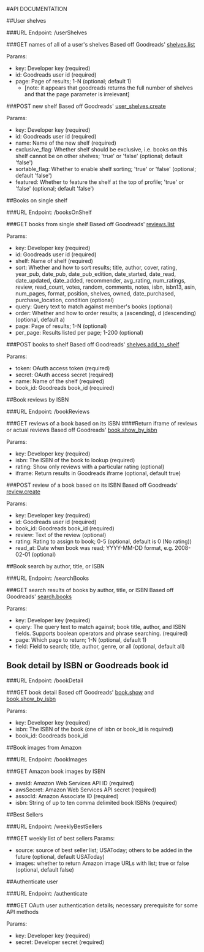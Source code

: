 #API DOCUMENTATION

##User shelves

###URL Endpoint: /userShelves

###GET names of all of a user's shelves
Based off Goodreads' [shelves.list](https://www.goodreads.com/api#shelves.list)

Params:
- key: Developer key (required)
- id: Goodreads user id (required)
- page: Page of results; 1-N (optional; default 1)
  - [note: it appears that goodreads returns the full number of shelves and that the page parameter is irrelevant]

###POST new shelf
Based off Goodreads' [user_shelves.create](https://www.goodreads.com/api#user_shelves.create)   

Params:
- key: Developer key (required)
- id: Goodreads user id (required)
- name: Name of the new shelf (required)
- exclusive_flag: Whether shelf should be exclusive, i.e. books on this shelf cannot be on other shelves; 'true' or 'false' (optional; default 'false')
- sortable_flag: Whether to enable shelf sorting; 'true' or 'false' (optional; default 'false')
- featured: Whether to feature the shelf at the top of profile; 'true' or 'false' (optional; default 'false')


##Books on single shelf

###URL Endpoint: /booksOnShelf

###GET books from single shelf
Based off Goodreads' [reviews.list](https://www.goodreads.com/api#reviews.list)

Params:
- key: Developer key (required)
- id: Goodreads user id (required)
- shelf: Name of shelf (required)
- sort: Whether and how to sort results; title, author, cover, rating, year_pub, date_pub, date_pub_edition, date_started, date_read, date_updated, date_added, recommender, avg_rating, num_ratings, review, read_count, votes, random, comments, notes, isbn, isbn13, asin, num_pages, format, position, shelves, owned, date_purchased, purchase_location, condition (optional)
- query: Query text to match against member's books (optional)
- order: Whether and how to order results; a (ascending), d (descending) (optional, default a)
- page: Page of results; 1-N (optional)
- per_page: Results listed per page; 1-200 (optional)

###POST books to shelf
Based off Goodreads' [shelves.add_to_shelf](https://www.goodreads.com/api#shelves.add_to_shelf)

Params:
- token: OAuth access token (required)
- secret: OAuth access secret (required)
- name: Name of the shelf (required)
- book_id: Goodreads book_id (required)


##Book reviews by ISBN

###URL Endpoint: /bookReviews

###GET reviews of a book based on its ISBN
####Return iframe of reviews or actual reviews
Based off Goodreads' [book.show_by_isbn](https://www.goodreads.com/api#book.show_by_isbn)

Params:
- key: Developer key (required)
- isbn: The ISBN of the book to lookup (required)
- rating: Show only reviews with a particular rating (optional)
- iframe: Return results in Goodreads iframe (optional, default true)

###POST review of a book based on its ISBN
Based off Goodreads' [review.create](https://www.goodreads.com/api#review.create)

Params:
- key: Developer key (required)
- id: Goodreads user id (required)
- book_id: Goodreads book_id (required)
- review: Text of the review (optional)
- rating: Rating to assign to book; 0-5 (optional, default is 0 (No rating))
- read_at: Date when book was read; YYYY-MM-DD format, e.g. 2008-02-01 (optional)


##Book search by author, title, or ISBN

###URL Endpoint: /searchBooks

###GET search results of books by author, title, or ISBN
Based off Goodreads' [search.books](https://www.goodreads.com/api#search.books)

Params:
- key: Developer key (required)
- query: The query text to match against; book title, author, and ISBN fields. Supports boolean operators and phrase searching. (required)
- page: Which page to return; 1-N (optional, default 1)
- field: Field to search; title, author, genre, or all (optional, default all)

## Book detail by ISBN or Goodreads book id

###URL Endpoint: /bookDetail

###GET book detail
Based off Goodreads' [book.show](https://www.goodreads.com/api#book.show) and [book.show_by_isbn](https://www.goodreads.com/api#book.show_by_isbn)

Params:
- key: Developer key (required)
- isbn: The ISBN of the book (one of isbn or book_id is required)
- book_id: Goodreads book_id

##Book images from Amazon

###URL Endpoint: /bookImages

###GET Amazon book images by ISBN
- awsId: Amazon Web Services API ID (required)
- awsSecret: Amazon Web Services API secret (required)
- assocId: Amazon Associate ID (required)
- isbn: String of up to ten comma delimited book ISBNs (required)

##Best Sellers

###URL Endpoint: /weeklyBestSellers

###GET weekly list of best sellers
Params:
- source: source of best seller list; USAToday; others to be added in the future (optional, default USAToday)
- images: whether to return Amazon image URLs with list; true or false (optional, default false)

##Authenticate user

###URL Endpoint: /authenticate

###GET OAuth user authentication details; necessary prerequisite for some API methods

Params:
- key: Developer key (required)
- secret: Developer secret (required)



